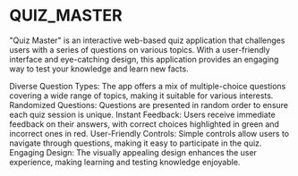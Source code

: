# QUIZ_MASTER

"Quiz Master" is an interactive web-based quiz application that challenges users with a series of questions on various topics. With a user-friendly interface and eye-catching design, this application provides an engaging way to test your knowledge and learn new facts.

Diverse Question Types: The app offers a mix of multiple-choice questions covering a wide range of topics, making it suitable for various interests.
Randomized Questions: Questions are presented in random order to ensure each quiz session is unique.
Instant Feedback: Users receive immediate feedback on their answers, with correct choices highlighted in green and incorrect ones in red.
User-Friendly Controls: Simple controls allow users to navigate through questions, making it easy to participate in the quiz.
Engaging Design: The visually appealing design enhances the user experience, making learning and testing knowledge enjoyable.
